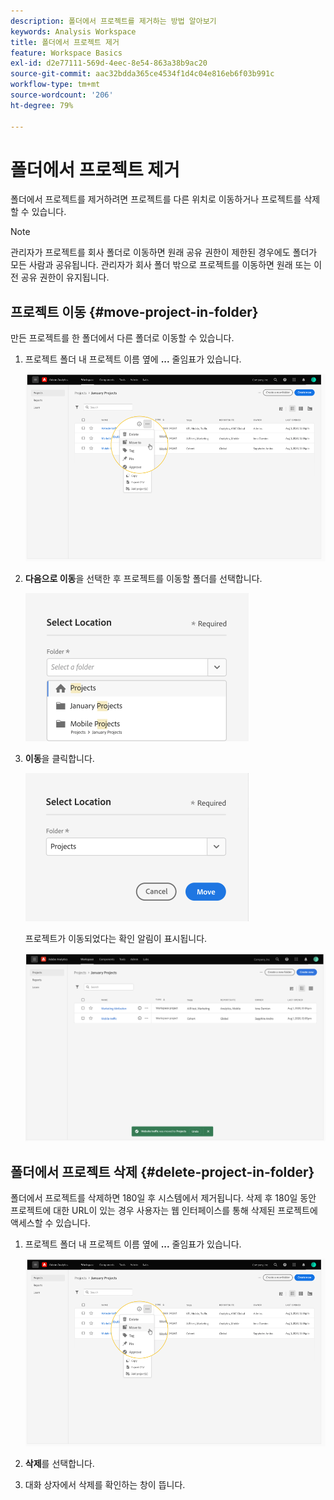 ```yaml
---
description: 폴더에서 프로젝트를 제거하는 방법 알아보기
keywords: Analysis Workspace
title: 폴더에서 프로젝트 제거
feature: Workspace Basics
exl-id: d2e77111-569d-4eec-8e54-863a38b9ac20
source-git-commit: aac32bdda365ce4534f1d4c04e816eb6f03b991c
workflow-type: tm+mt
source-wordcount: '206'
ht-degree: 79%

---
```


# 폴더에서 프로젝트 제거

폴더에서 프로젝트를 제거하려면 프로젝트를 다른 위치로 이동하거나 프로젝트를 삭제할 수 있습니다.

>[!NOTE]
>
>관리자가 프로젝트를 회사 폴더로 이동하면 원래 공유 권한이 제한된 경우에도 폴더가 모든 사람과 공유됩니다. 관리자가 회사 폴더 밖으로 프로젝트를 이동하면 원래 또는 이전 공유 권한이 유지됩니다.

## 프로젝트 이동 {#move-project-in-folder}

만든 프로젝트를 한 폴더에서 다른 폴더로 이동할 수 있습니다.

1. 프로젝트 폴더 내 프로젝트 이름 옆에 **...** 줄임표가 있습니다.

   ![](/help/analyze/analysis-workspace/build-workspace-project/assets/move1.png)

1. **다음으로 이동**&#x200B;을 선택한 후 프로젝트를 이동할 폴더를 선택합니다.

   ![](/help/analyze/analysis-workspace/build-workspace-project/assets/move-select-location.png)

1. **이동**&#x200B;을 클릭합니다.

   ![](/help/analyze/analysis-workspace/build-workspace-project/assets/move-click-move.png)

   프로젝트가 이동되었다는 확인 알림이 표시됩니다.

   ![](/help/analyze/analysis-workspace/build-workspace-project/assets/move-project-moved.png)

## 폴더에서 프로젝트 삭제 {#delete-project-in-folder}

폴더에서 프로젝트를 삭제하면 180일 후 시스템에서 제거됩니다. 삭제 후 180일 동안 프로젝트에 대한 URL이 있는 경우 사용자는 웹 인터페이스를 통해 삭제된 프로젝트에 액세스할 수 있습니다.

1. 프로젝트 폴더 내 프로젝트 이름 옆에 **...** 줄임표가 있습니다.

   ![](/help/analyze/analysis-workspace/build-workspace-project/assets/move1.png)

1. **삭제**&#x200B;를 선택합니다.

1. 대화 상자에서 삭제를 확인하는 창이 뜹니다.
